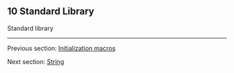 ## 10 Standard Library

Standard library

---

Previous section: [Initialization macros](macro-initialization.md)

Next section: [String](std-String.md)